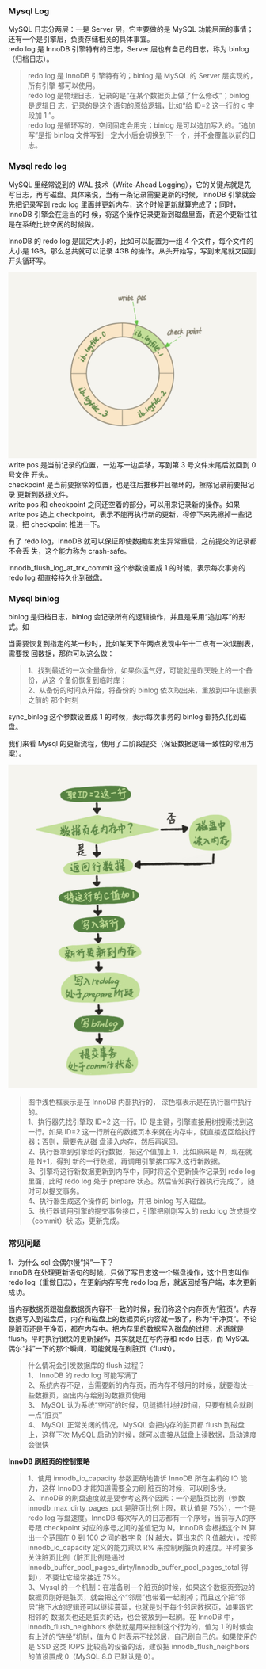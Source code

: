 
### Mysql Log
MySQL 日志分两层：一是 Server 层，它主要做的是 MySQL 功能层面的事情；还有一个是引擎层，负责存储相关的具体事宜。  
redo log 是 InnoDB 引擎特有的日志，Server 层也有自己的日志，称为 binlog（归档日志）。
> redo log 是 InnoDB 引擎特有的；binlog 是 MySQL 的 Server 层实现的，所有引擎 都可以使用。   
> redo log 是物理日志，记录的是“在某个数据页上做了什么修改”；binlog 是逻辑日 志，记录的是这个语句的原始逻辑，比如“给 ID=2 这一行的 c 字段加 1 ”。   
> redo log 是循环写的，空间固定会用完；binlog 是可以追加写入的。“追加写”是指 binlog 文件写到一定大小后会切换到下一个，并不会覆盖以前的日志。

### Mysql redo log
MySQL 里经常说到的 WAL 技术（Write-Ahead Logging），它的关键点就是先写日志，再写磁盘。具体来说，当有一条记录需要更新的时候，InnoDB 引擎就会先把记录写到 redo log 里面并更新内存，这个时候更新就算完成了；同时，InnoDB 引擎会在适当的时 候，将这个操作记录更新到磁盘里面，而这个更新往往是在系统比较空闲的时候做。    

InnoDB 的 redo log 是固定大小的，比如可以配置为一组 4 个文件，每个文件的大小是 1GB，那么总共就可以记录 4GB 的操作。从头开始写，写到末尾就又回到开头循环写。

![redo-log](../images/mysql-redo-log.png)  
write pos 是当前记录的位置，一边写一边后移，写到第 3 号文件末尾后就回到 0 号文件 开头。  
checkpoint 是当前要擦除的位置，也是往后推移并且循环的，擦除记录前要把记录 更新到数据文件。  
write pos 和 checkpoint 之间还空着的部分，可以用来记录新的操作。如果 write pos 追上 checkpoint，表示不能再执行新的更新，得停下来先擦掉一些记录，把 checkpoint 推进一下。  

有了 redo log，InnoDB 就可以保证即使数据库发生异常重启，之前提交的记录都不会丢 失，这个能力称为 crash-safe。

innodb_flush_log_at_trx_commit 这个参数设置成 1 的时候，表示每次事务的 redo log 都直接持久化到磁盘。  

### Mysql binlog
binlog 是归档日志，binlog 会记录所有的逻辑操作，并且是采用“追加写”的形式。如  

当需要恢复到指定的某一秒时，比如某天下午两点发现中午十二点有一次误删表，需要找 回数据，那你可以这么做：  
> 1、找到最近的一次全量备份，如果你运气好，可能就是昨天晚上的一个备份，从这 个备份恢复到临时库；  
> 2、从备份的时间点开始，将备份的 binlog 依次取出来，重放到中午误删表之前的 那个时刻

sync_binlog 这个参数设置成 1 的时候，表示每次事务的 binlog 都持久化到磁盘。  

我们来看 Mysql 的更新流程，使用了二阶段提交（保证数据逻辑一致性的常用方案）。

![mysql 更新操作流程](../images/mysql-update.png)

> 图中浅色框表示是在 InnoDB 内部执行的， 深色框表示是在执行器中执行的。  
> 1、执行器先找引擎取 ID=2 这一行。ID 是主键，引擎直接用树搜索找到这一行。如果 ID=2 这一行所在的数据页本来就在内存中，就直接返回给执行器；否则，需要先从磁 盘读入内存，然后再返回。   
> 2、执行器拿到引擎给的行数据，把这个值加上 1，比如原来是 N，现在就是 N+1，得到 新的一行数据，再调用引擎接口写入这行新数据。  
> 3、引擎将这行新数据更新到内存中，同时将这个更新操作记录到 redo log 里面，此时 redo log 处于 prepare 状态。然后告知执行器执行完成了，随时可以提交事务。  
> 4、执行器生成这个操作的 binlog，并把 binlog 写入磁盘。  
> 5、执行器调用引擎的提交事务接口，引擎把刚刚写入的 redo log 改成提交（commit）状 态，更新完成。

### 常见问题  
1、为什么 sql 会偶尔慢“抖”一下？  
InnoDB 在处理更新语句的时候，只做了写日志这一个磁盘操作，这个日志叫作 redo log（重做日志），在更新内存写完 redo log 后，就返回给客户端，本次更新成功。

当内存数据页跟磁盘数据页内容不一致的时候，我们称这个内存页为“脏页”。内存数据写入到磁盘后，内存和磁盘上的数据页的内容就一致了，称为“干净页”。不论是脏页还是干净页，都在内存中。把内存里的数据写入磁盘的过程，术语就是 flush。平时执行很快的更新操作，其实就是在写内存和 redo 日志，而 MySQL 偶尔“抖”一下的那个瞬间，可能就是在刷脏页（flush）。
> 什么情况会引发数据库的 flush 过程？  
> 1、 InnoDB 的 redo log 可能写满了  
> 2、系统内存不足，当需要新的内存页，而内存不够用的时候，就要淘汰一些数据页，空出内存给别的数据页使用  
> 3、 MySQL 认为系统“空闲”的时候，见缝插针地找时间，只要有机会就刷一点“脏页”    
> 4、 MySQL 正常关闭的情况，MySQL 会把内存的脏页都 flush 到磁盘上，这样下次 MySQL 启动的时候，就可以直接从磁盘上读数据，启动速度会很快  

**InnoDB 刷脏页的控制策略**  
> 1、使用  innodb_io_capacity 参数正确地告诉 InnoDB 所在主机的 IO 能力，这样 InnoDB 才能知道需要全力刷 脏页的时候，可以刷多快。  
> 2、InnoDB 的刷盘速度就是要参考这两个因素：一个是脏页比例（参数 innodb_max_dirty_pages_pct 是脏页比例上限，默认值是 75%），一个是 redo log 写盘速度。InnoDB 每次写入的日志都有一个序号，当前写入的序号跟 checkpoint 对应的序号之间的差值记为 N，InnoDB 会根据这个 N 算出一个范围在 0 到 100 之间的数字 R（N 越大，算出来的 R 值越大），按照 innodb_io_capacity 定义的能力乘以 R% 来控制刷脏页的速度。平时要多关注脏页比例（脏页比例是通过 Innodb_buffer_pool_pages_dirty/Innodb_buffer_pool_pages_total 得到），不要让它经常接近 75%。  
> 3、Mysql 的一个机制：在准备刷一个脏页的时候，如果这个数据页旁边的数据页刚好是脏页，就会把这个“邻居”也带着一起刷掉；而且这个把“邻居”拖下水的逻辑还可以继续蔓延，也就是对于每个邻居数据页，如果跟它相邻的 数据页也还是脏页的话，也会被放到一起刷。在 InnoDB 中，innodb_flush_neighbors 参数就是用来控制这个行为的，值为 1 的时候会有上述的“连坐”机制，值为 0 时表示不找邻居，自己刷自己的。如果使用的是 SSD 这类 IOPS 比较高的设备的话，建议把 innodb_flush_neighbors 的值设置成 0（MySQL 8.0 已默认是 0）。




